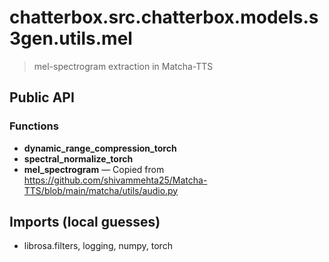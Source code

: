 # chatterbox.src.chatterbox.models.s3gen.utils.mel

> mel-spectrogram extraction in Matcha-TTS

## Public API


### Functions
- **dynamic_range_compression_torch**
- **spectral_normalize_torch**
- **mel_spectrogram** — Copied from https://github.com/shivammehta25/Matcha-TTS/blob/main/matcha/utils/audio.py

## Imports (local guesses)
- librosa.filters, logging, numpy, torch